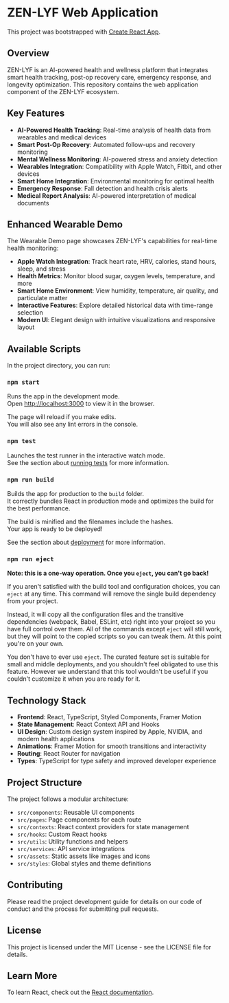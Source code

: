 # ZEN-LYF Web Application

This project was bootstrapped with [Create React App](https://github.com/facebook/create-react-app).

## Overview

ZEN-LYF is an AI-powered health and wellness platform that integrates smart health tracking, post-op recovery care, emergency response, and longevity optimization. This repository contains the web application component of the ZEN-LYF ecosystem.

## Key Features

- **AI-Powered Health Tracking**: Real-time analysis of health data from wearables and medical devices
- **Smart Post-Op Recovery**: Automated follow-ups and recovery monitoring
- **Mental Wellness Monitoring**: AI-powered stress and anxiety detection
- **Wearables Integration**: Compatibility with Apple Watch, Fitbit, and other devices
- **Smart Home Integration**: Environmental monitoring for optimal health
- **Emergency Response**: Fall detection and health crisis alerts
- **Medical Report Analysis**: AI-powered interpretation of medical documents

## Enhanced Wearable Demo

The Wearable Demo page showcases ZEN-LYF's capabilities for real-time health monitoring:

- **Apple Watch Integration**: Track heart rate, HRV, calories, stand hours, sleep, and stress
- **Health Metrics**: Monitor blood sugar, oxygen levels, temperature, and more
- **Smart Home Environment**: View humidity, temperature, air quality, and particulate matter
- **Interactive Features**: Explore detailed historical data with time-range selection
- **Modern UI**: Elegant design with intuitive visualizations and responsive layout

## Available Scripts

In the project directory, you can run:

### `npm start`

Runs the app in the development mode.\
Open [http://localhost:3000](http://localhost:3000) to view it in the browser.

The page will reload if you make edits.\
You will also see any lint errors in the console.

### `npm test`

Launches the test runner in the interactive watch mode.\
See the section about [running tests](https://facebook.github.io/create-react-app/docs/running-tests) for more information.

### `npm run build`

Builds the app for production to the `build` folder.\
It correctly bundles React in production mode and optimizes the build for the best performance.

The build is minified and the filenames include the hashes.\
Your app is ready to be deployed!

See the section about [deployment](https://facebook.github.io/create-react-app/docs/deployment) for more information.

### `npm run eject`

**Note: this is a one-way operation. Once you `eject`, you can't go back!**

If you aren't satisfied with the build tool and configuration choices, you can `eject` at any time. This command will remove the single build dependency from your project.

Instead, it will copy all the configuration files and the transitive dependencies (webpack, Babel, ESLint, etc) right into your project so you have full control over them. All of the commands except `eject` will still work, but they will point to the copied scripts so you can tweak them. At this point you're on your own.

You don't have to ever use `eject`. The curated feature set is suitable for small and middle deployments, and you shouldn't feel obligated to use this feature. However we understand that this tool wouldn't be useful if you couldn't customize it when you are ready for it.

## Technology Stack

- **Frontend**: React, TypeScript, Styled Components, Framer Motion
- **State Management**: React Context API and Hooks
- **UI Design**: Custom design system inspired by Apple, NVIDIA, and modern health applications
- **Animations**: Framer Motion for smooth transitions and interactivity
- **Routing**: React Router for navigation
- **Types**: TypeScript for type safety and improved developer experience

## Project Structure

The project follows a modular architecture:
- `src/components`: Reusable UI components
- `src/pages`: Page components for each route
- `src/contexts`: React context providers for state management
- `src/hooks`: Custom React hooks
- `src/utils`: Utility functions and helpers
- `src/services`: API service integrations
- `src/assets`: Static assets like images and icons
- `src/styles`: Global styles and theme definitions

## Contributing

Please read the project development guide for details on our code of conduct and the process for submitting pull requests.

## License

This project is licensed under the MIT License - see the LICENSE file for details.

## Learn More

To learn React, check out the [React documentation](https://reactjs.org/).
